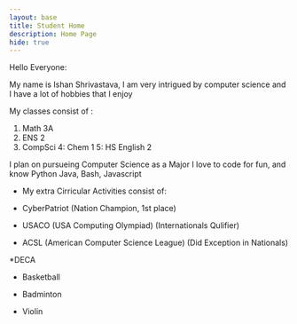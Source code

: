 ```yaml
---
layout: base
title: Student Home 
description: Home Page
hide: true
---
```


Hello Everyone:

My name is Ishan Shrivastava, I am very intrigued by computer science and I have a lot of hobbies that I enjoy

My classes consist of :

1. Math 3A 
2. ENS 2
3. CompSci
4: Chem 1
5: HS English 2

I plan on pursueing Computer Science as a Major
I love to code for fun, and know Python Java, Bash, Javascript

* My extra Cirricular Activities consist of:

* CyberPatriot (Nation Champion, 1st place)

* USACO (USA Computing Olympiad) (Internationals Qulifier)

* ACSL (American Computer Science League) (Did Exception in Nationals)

*DECA

* Basketball

* Badminton

* Violin
